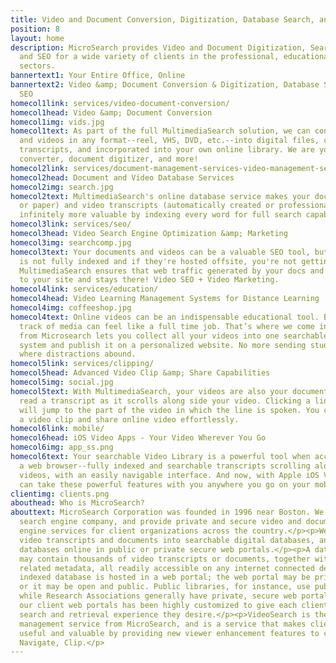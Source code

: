 ```yaml
---
title: Video and Document Conversion, Digitization, Database Search, and SEO
position: 8
layout: home
description: MicroSearch provides Video and Document Digitization, Search,
  and SEO for a wide variety of clients in the professional, educational, and labor
  sectors.
bannertext1: Your Entire Office, Online
bannertext2: Video &amp; Document Conversion & Digitization, Database Search, and
  SEO
homecol1link: services/video-document-conversion/
homecol1head: Video &amp; Document Conversion
homecol1img: vids.jpg
homecol1text: As part of the full MultimediaSearch solution, we can convert your documents
  and videos in any format--reel, VHS, DVD, etc.--into digital files, complete with
  transcripts, and incorporated into your own online library. We are your online video
  converter, document digitizer, and more!
homecol2link: services/document-management-services-video-management-services
homecol2head: Document and Video Database Services
homecol2img: search.jpg
homecol2text: MultimediaSearch's online database service makes your documents (digital
  or paper) and video transcripts (automatically created or professionally generated)
  infinitely more valuable by indexing every word for full search capabilities.
homecol3link: services/seo/
homecol3head: Video Search Engine Optimization &amp; Marketing
homecol3img: searchcomp.jpg
homecol3text: Your documents and videos can be a valuable SEO tool, but if their text
  is not fully indexed and if they're hosted offsite, you're not getting that value.
  MultimediaSearch ensures that web traffic generated by your docs and videos comes
  to your site and stays there! Video SEO + Video Marketing.
homecol4link: services/education/
homecol4head: Video Learning Management Systems for Distance Learning
homecol4img: coffeeshop.jpg
homecol4text: Online videos can be an indispensable educational tool. But keeping
  track of media can feel like a full time job. That’s where we come in. MultimediaSearch
  from Microsearch lets you collect all your videos into one searchable learning management
  system and publish it on a personalized website. No more sending students to YouTube,
  where distractions abound.
homecol5link: services/clipping/
homecol5head: Advanced Video Clip &amp; Share Capabilities
homecol5img: social.jpg
homecol5text: With MultimediaSearch, your videos are also your documents. You can
  read a transcript as it scrolls along side your video. Clicking a line in the transcript
  will jump to the part of the video in which the line is spoken. You can easily create
  a video clip and share online video effortlessly.
homecol6link: mobile/
homecol6head: iOS Video Apps - Your Video Wherever You Go
homecol6img: app_ss.png
homecol6text: Your searchable Video Library is a powerful tool when accessed from
  a web browser--fully indexed and searchable transcripts scrolling alongside your
  videos, with an easily navigable interface. And now, with Apple iOS Video apps you
  can take these powerful features with you anywhere you go on your mobile device.
clientimg: clients.png
abouthead: Who is MicroSearch?
abouttext: MicroSearch Corporation was founded in 1996 near Boston. We are a boutique
  search engine company, and provide private and secure video and document search
  engine services for client organizations across the country.</p><p>We index client
  video transcripts and documents into searchable digital databases, and host those
  databases online in public or private secure web portals.</p><p>A database portal
  may contain thousands of video transcripts or documents, together with all of the
  related metadata, all readily accessible on any internet connected device.</p><p>Each
  indexed database is hosted in a web portal; the web portal may be private and secure,
  or it may be open and public. Public libraries, for instance, use public web portals,
  while Research Associations generally have private, secure web portals. Each of
  our client web portals has been highly customized to give each client exactly the
  search and retrieval experience they desire.</p><p>VideoSearch is the latest video
  management service from MicroSearch, and is a service that makes client videos more
  useful and valuable by providing new viewer enhancement features to client videos...Find,
  Navigate, Clip.</p>
---
```

